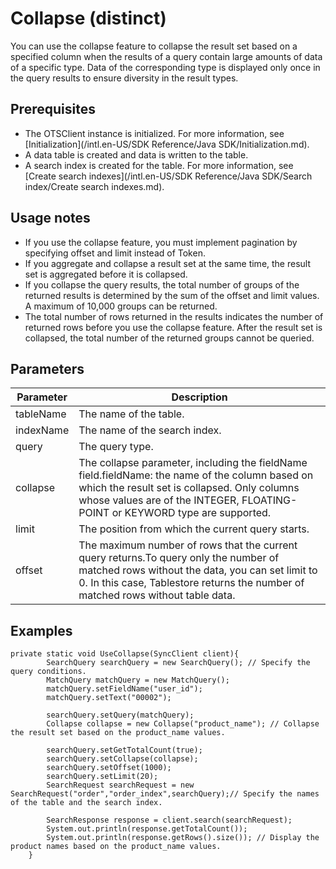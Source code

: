 # Collapse \(distinct\)

You can use the collapse feature to collapse the result set based on a specified column when the results of a query contain large amounts of data of a specific type. Data of the corresponding type is displayed only once in the query results to ensure diversity in the result types.

## Prerequisites

-   The OTSClient instance is initialized. For more information, see [Initialization](/intl.en-US/SDK Reference/Java SDK/Initialization.md).
-   A data table is created and data is written to the table.
-   A search index is created for the table. For more information, see [Create search indexes](/intl.en-US/SDK Reference/Java SDK/Search index/Create search indexes.md).

## Usage notes

-   If you use the collapse feature, you must implement pagination by specifying offset and limit instead of Token.
-   If you aggregate and collapse a result set at the same time, the result set is aggregated before it is collapsed.
-   If you collapse the query results, the total number of groups of the returned results is determined by the sum of the offset and limit values. A maximum of 10,000 groups can be returned.
-   The total number of rows returned in the results indicates the number of returned rows before you use the collapse feature. After the result set is collapsed, the total number of the returned groups cannot be queried.

## Parameters

|Parameter|Description|
|---------|-----------|
|tableName|The name of the table.|
|indexName|The name of the search index.|
|query|The query type.|
|collapse|The collapse parameter, including the fieldName field.fieldName: the name of the column based on which the result set is collapsed. Only columns whose values are of the INTEGER, FLOATING-POINT or KEYWORD type are supported. |
|limit|The position from which the current query starts.|
|offset|The maximum number of rows that the current query returns.To query only the number of matched rows without the data, you can set limit to 0. In this case, Tablestore returns the number of matched rows without table data. |

## Examples

```
private static void UseCollapse(SyncClient client){
        SearchQuery searchQuery = new SearchQuery(); // Specify the query conditions.
        MatchQuery matchQuery = new MatchQuery();
        matchQuery.setFieldName("user_id");
        matchQuery.setText("00002");

        searchQuery.setQuery(matchQuery);
        Collapse collapse = new Collapse("product_name"); // Collapse the result set based on the product_name values.

        searchQuery.setGetTotalCount(true);
        searchQuery.setCollapse(collapse);
        searchQuery.setOffset(1000);
        searchQuery.setLimit(20);
        SearchRequest searchRequest = new SearchRequest("order","order_index",searchQuery);// Specify the names of the table and the search index.

        SearchResponse response = client.search(searchRequest);  
        System.out.println(response.getTotalCount());    
        System.out.println(response.getRows().size()); // Display the product names based on the product_name values.
    }
```

